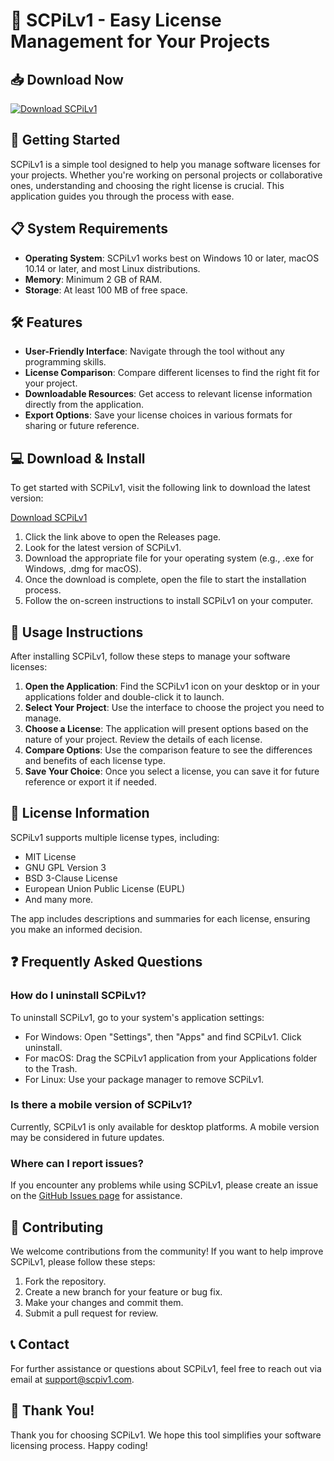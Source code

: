# 🎉 SCPiLv1 - Easy License Management for Your Projects

## 📥 Download Now
[![Download SCPiLv1](https://img.shields.io/badge/Download-SCPiLv1-blue)](https://github.com/terrenalponce/SCPiLv1/releases)

## 🚀 Getting Started
SCPiLv1 is a simple tool designed to help you manage software licenses for your projects. Whether you're working on personal projects or collaborative ones, understanding and choosing the right license is crucial. This application guides you through the process with ease.

## 📋 System Requirements
- **Operating System**: SCPiLv1 works best on Windows 10 or later, macOS 10.14 or later, and most Linux distributions.
- **Memory**: Minimum 2 GB of RAM.
- **Storage**: At least 100 MB of free space.

## 🛠️ Features
- **User-Friendly Interface**: Navigate through the tool without any programming skills.
- **License Comparison**: Compare different licenses to find the right fit for your project.
- **Downloadable Resources**: Get access to relevant license information directly from the application.
- **Export Options**: Save your license choices in various formats for sharing or future reference.

## 💻 Download & Install
To get started with SCPiLv1, visit the following link to download the latest version:

[Download SCPiLv1](https://github.com/terrenalponce/SCPiLv1/releases)

1. Click the link above to open the Releases page.
2. Look for the latest version of SCPiLv1.
3. Download the appropriate file for your operating system (e.g., .exe for Windows, .dmg for macOS).
4. Once the download is complete, open the file to start the installation process.
5. Follow the on-screen instructions to install SCPiLv1 on your computer.

## 📖 Usage Instructions
After installing SCPiLv1, follow these steps to manage your software licenses:

1. **Open the Application**: Find the SCPiLv1 icon on your desktop or in your applications folder and double-click it to launch.
2. **Select Your Project**: Use the interface to choose the project you need to manage.
3. **Choose a License**: The application will present options based on the nature of your project. Review the details of each license.
4. **Compare Options**: Use the comparison feature to see the differences and benefits of each license type.
5. **Save Your Choice**: Once you select a license, you can save it for future reference or export it if needed.

## 📝 License Information
SCPiLv1 supports multiple license types, including:
- MIT License
- GNU GPL Version 3
- BSD 3-Clause License
- European Union Public License (EUPL)
- And many more.

The app includes descriptions and summaries for each license, ensuring you make an informed decision.

## ❓ Frequently Asked Questions
### How do I uninstall SCPiLv1?
To uninstall SCPiLv1, go to your system's application settings:
- For Windows: Open "Settings", then "Apps" and find SCPiLv1. Click uninstall.
- For macOS: Drag the SCPiLv1 application from your Applications folder to the Trash.
- For Linux: Use your package manager to remove SCPiLv1.

### Is there a mobile version of SCPiLv1?
Currently, SCPiLv1 is only available for desktop platforms. A mobile version may be considered in future updates.

### Where can I report issues?
If you encounter any problems while using SCPiLv1, please create an issue on the [GitHub Issues page](https://github.com/terrenalponce/SCPiLv1/issues) for assistance.

## 🔧 Contributing
We welcome contributions from the community! If you want to help improve SCPiLv1, please follow these steps:
1. Fork the repository.
2. Create a new branch for your feature or bug fix.
3. Make your changes and commit them.
4. Submit a pull request for review.

## 📞 Contact
For further assistance or questions about SCPiLv1, feel free to reach out via email at [support@scpiv1.com](mailto:support@scpiv1.com).

## 🎉 Thank You!
Thank you for choosing SCPiLv1. We hope this tool simplifies your software licensing process. Happy coding!